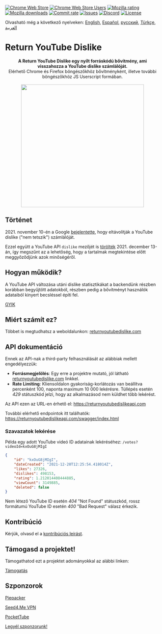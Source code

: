 [![Chrome Web Store](https://img.shields.io/chrome-web-store/stars/gebbhagfogifgggkldgodflihgfeippi?label=Chrome%20Rating&style=flat&logo=google)](https://chromewebstore.google.com/detail/return-youtube-dislike/gebbhagfogifgggkldgodflihgfeippi)
[![Chrome Web Store Users](https://img.shields.io/chrome-web-store/users/gebbhagfogifgggkldgodflihgfeippi?label=Chrome%20Users&style=flat&logo=google)](https://chromewebstore.google.com/detail/return-youtube-dislike/gebbhagfogifgggkldgodflihgfeippi)
[![Mozilla rating](https://img.shields.io/amo/stars/return-youtube-dislikes?label=Firefox%20Rating&style=flat&logo=firefox)](https://addons.mozilla.org/en-US/firefox/addon/return-youtube-dislikes/)
[![Mozilla downloads](https://img.shields.io/amo/users/return-youtube-dislikes?label=Firefox%20Users&style=flat&logo=firefox)](https://addons.mozilla.org/en-US/firefox/addon/return-youtube-dislikes/)
[![Commit rate](https://img.shields.io/github/commit-activity/m/Anarios/return-youtube-dislike?label=Commits&style=flat)](https://github.com/Anarios/return-youtube-dislike/commits/main)
[![Issues](https://img.shields.io/github/issues/Anarios/return-youtube-dislike?style=flat&label=Issues)](https://github.com/Anarios/return-youtube-dislike/issues)
[![Discord](https://img.shields.io/discord/909435648170160229?label=Discord&style=flat&logo=discord)](https://discord.gg/UMxyMmCgfF)
[![License](https://img.shields.io/badge/License-GPLv3-blue.svg?style=flat)](https://github.com/Anarios/return-youtube-dislike/blob/main/LICENSE)

Olvasható még a következő nyelveken: [English](README.md), [Español](READMEes.md), [русский](READMEru.md), [Türkçe](READMEtr.md), [العربية](READMEar.md)

# Return YouTube Dislike

<p align="center">
    <b>A Return YouTube Dislike egy nyílt forráskódú bővítmény, ami visszahozza a YouTube dislike számlálóját.</b><br>
    Elérhető Chrome és Firefox böngészőkhöz bővítményként, illetve további böngészőkhöz JS Userscript formában.<br><br>
    <img width="400px" src="https://user-images.githubusercontent.com/18729296/141743755-2be73297-250e-4cd1-ac93-8978c5a39d10.png"/>
</p>

## Történet

2021\. november 10-én a Google [bejelentette](https://blog.youtube/news-and-events/update-to-youtube/), hogy eltávolítják a YouTube dislike ("nem tetszik") számlálóját.

Ezzel együtt a YouTube API `dislike` mezőjét is [törölték](https://support.google.com/youtube/thread/134791097/update-to-youtube-dislike-counts) 2021. december 13-án, így megszűnt az a lehetőség, hogy a tartalmak megtekintése előtt meggyőződjünk azok minőségéről.

## Hogyan működik?

A YouTube API változása utáni dislike statisztikákat a backendünk részben korábban begyűjtött adatokból, részben pedig a bővítményt használók adataiból kinyert becsléssel építi fel.

[GYIK](https://github.com/Anarios/return-youtube-dislike/blob/main/Docs/FAQ.md)

## Miért számít ez?

Többet is megtudhatsz a weboldalunkon: [returnyoutubedislike.com](https://www.returnyoutubedislike.com/)

## API dokumentáció

Ennek az API-nak a third-party felhasználását az alábbiak mellett engedélyezzük:

-   **Forrásmegjelölés**: Egy erre a projektre mutató, jól látható [returnyoutubedislike.com](https://returnyoutubedislike.com/) linkkel.
-   **Rate Limiting**: Kliensoldalon gyakoriság-korlátozás van beállítva percenként 100, naponta maximum 10 000 lekérésre. Túllépés esetén _429_ státuszkód jelzi, hogy az alkalmazásod nem küldhet több lekérést.

Az API ezen az URL-en érhető el:
https://returnyoutubedislikeapi.com

További elérhető endpointok itt találhatók:
https://returnyoutubedislikeapi.com/swagger/index.html

### Szavazatok lekérése

Példa egy adott YouTube videó ID adatainak lekéréséhez:
`/votes?videoId=kxOuG8jMIgI`

```json
{
    "id": "kxOuG8jMIgI",
    "dateCreated": "2021-12-20T12:25:54.418014Z",
    "likes": 27326,
    "dislikes": 498153,
    "rating": 1.212014408444885,
    "viewCount": 3149885,
    "deleted": false
}
```

Nem létező YouTube ID esetén _404_ "Not Found" státuszkód, rossz formátumú YouTube ID esetén _400_ "Bad Request" válasz érkezik.

<!---
## API dokumentáció

Az összes dokumentáció elolvasható a weboldalunkon.
[https://returnyoutubedislike.com/documentation/](https://returnyoutubedislike.com/documentation/) -->

## Kontribúció

Kérjük, olvasd el a [kontribúciós leírást](https://github.com/Anarios/return-youtube-dislike/blob/main/CONTRIBUTING.md).

## Támogasd a projektet!

Támogathatod ezt a projektet adományokkal az alábbi linken:

[Támogatás](https://returnyoutubedislike.com/donate)

## Szponzorok

[Piepacker](https://piepacker.com)

[Seed4.Me VPN](https://www.seed4.me/users/register?gift=ReturnYoutubeDislike)

[PocketTube](https://yousub.info/?utm_source=returnyoutubedislike)

[Legyél szponzorunk!](https://www.patreon.com/join/returnyoutubedislike/checkout?rid=8008601)
